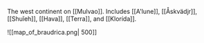 The west continent on [[Mulvao]]. Includes [[A'lune]], [[Åskvädjr]], [[Shuǐeh]], [[Hava]], [[Terra]], and [[Klorída]]. 

![[map_of_braudrica.png| 500]]